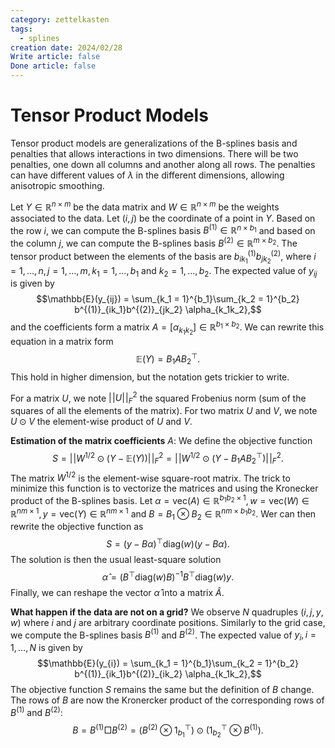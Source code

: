 ```yaml
---
category: zettelkasten
tags:
  - splines
creation date: 2024/02/28
Write article: false
Done article: false
---
```

# Tensor Product Models

Tensor product models are generalizations of the B-splines basis and penalties that allows interactions in two dimensions.
There will be two penalties, one down all columns and another along all rows. The penalties can have different values of $\lambda$ in the different dimensions, allowing anisotropic smoothing.

Let $Y \in \mathbb{R}^{n \times m}$ be the data matrix and $W \in \mathbb{R}^{n \times m}$ be the weights associated to the data. Let $(i, j)$ be the coordinate of a point in $Y$.
Based on the row $i$, we can compute the B-splines basis $B^{(1)} \in \mathbb{R}^{n \times b_1}$ and based on the column $j$, we can compute the B-splines basis $B^{(2)} \in \mathbb{R}^{m \times b_2}$. The tensor product between the elements of the basis are $b^{(1)}_{ik_1}b^{(2)}_{jk_2}$, where $i = 1, \dots, n, j = 1, \dots, m, k_1 = 1, \dots, b_1$ and $k_2 = 1, \dots, b_2$. The expected value of $y_{ij}$ is given by
$$\mathbb{E}(y_{ij}) = \sum_{k_1 = 1}^{b_1}\sum_{k_2 = 1}^{b_2} b^{(1)}_{ik_1}b^{(2)}_{jk_2} \alpha_{k_1k_2},$$
and the coefficients form a matrix $A = [\alpha_{k_1k_2}] \in \mathbb{R}^{b_1 \times b_2}$. We can rewrite this equation in a matrix form
$$\mathbb{E}(Y) = B_1AB_2^\top.$$
This hold in higher dimension, but the notation gets trickier to write.

For a matrix $U$, we note $\lvert\!\lvert U \rvert\!\rvert_F^2$ the squared Frobenius norm (sum of the squares of all the elements of the matrix).
For two matrix $U$ and $V$, we note $U \odot V$ the element-wise product of $U$ and $V$.

**Estimation of the matrix coefficients** $A$:
We define the objective function
$$S = \lvert\!\lvert W^{1 / 2} \odot (Y - \mathbb{E}(Y)) \rvert\!\rvert_F^2 = \lvert\!\lvert W^{1 / 2} \odot (Y - B_1AB_2^\top) \rvert\!\rvert_F^2.$$
The matrix $W^{1 / 2}$ is the element-wise square-root matrix. The trick to minimize this function is to vectorize the matrices and using the Kronecker product of the B-splines basis.
Let $\alpha = \text{vec}(A) \in \mathbb{R}^{b_1b_2 \times 1}, w = \text{vec}(W) \in \mathbb{R}^{nm \times 1}, y = \text{vec}(Y) \in \mathbb{R}^{nm \times 1}$  and $B = B_1 \otimes B_2 \in \mathbb{R}^{nm \times b_1b_2}$. Wer can then rewrite the objective function as
$$S = \left(y - B\alpha\right)^\top \text{diag}(w) \left(y - B\alpha\right).$$
The solution is then the usual least-square solution 
$$\widehat{\alpha} = \left(B^\top\text{diag}(w) B\right)^{-1}B^\top \text{diag}(w)y.$$
Finally, we can reshape the vector $\widehat{\alpha}$ into a matrix $\widehat{A}$.

**What happen if the data are not on a grid?**
We observe $N$ quadruples $(i, j, y, w)$ where $i$ and $j$ are arbitrary coordinate positions. Similarly to the grid case, we compute the B-splines basis $B^{(1)}$ and $B^{(2)}$. The expected value of $y_{i}, i = 1, \dots, N$ is given by
$$\mathbb{E}(y_{i}) = \sum_{k_1 = 1}^{b_1}\sum_{k_2 = 1}^{b_2} b^{(1)}_{ik_1}b^{(2)}_{ik_2} \alpha_{k_1k_2},$$
The objective function $S$ remains the same but the definition of $B$ change. The rows of $B$ are now the Kronercker product of the corresponding rows of $B^{(1)}$ and $B^{(2)}$:
$$B = B^{(1)} \Box B^{(2)} = \left(B^{(2)} \otimes 1_{b_1}^\top\right) \odot \left(1_{b_2}^\top \otimes B^{(1)}\right).$$
